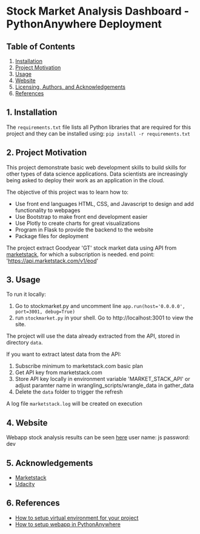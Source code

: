 # Stock Market Analysis Dashboard - PythonAnywhere Deployment

## Table of Contents

1. [Installation](#installation)
2. [Project Motivation](#motivation)
3. [Usage](#usage)
4. [Website](#webapp)
5. [Licensing, Authors, and Acknowledgements](#licensing)
6. [References](#ref)

## 1. Installation <a name="installation"></a>
The `requirements.txt` file lists all Python libraries that are required for this project and they can be installed using:
```pip install -r requirements.txt```

## 2. Project Motivation<a name="motivation"></a>

This project demonstrate basic web development skills to build skills for other types of data science applications. 
Data scientists are increasingly being asked to deploy their work as an application in the cloud.

The objective of this project was to learn how to:
- Use front end languages HTML, CSS, and Javascript to design and add functionality to webpages
- Use Bootstrap to make front end development easier
- Use Plotly to create charts for great visualizations
- Program in Flask to provide the backend to the website
- Package files for deployment

The project extract Goodyear 'GT' stock market data using API from [marketstack](https://marketstack.com), for which a subscription is needed.
end point: 'https://api.marketstack.com/v1/eod'

## 3. Usage<a name="usage"></a>
To run it locally:
1. Go to stockmarket.py and uncomment line `app.run(host='0.0.0.0', port=3001, debug=True)`
2. run `stockmarket.py` in your shell. Go to http://localhost:3001 to view the site.

The project will use the data already extracted from the API, stored in directory `data`.

If you want to extract latest data from the API:
1) Subscribe minimum to marketstack.com basic plan
2) Get API key from marketstack.com
3) Store API key locally in environment variable 'MARKET_STACK_API' or adjust paramter name in wrangling_scripts/wrangle_data in gather_data
4) Delete the `data` folder to trigger the refresh

A log file `marketstack.log` will be created on execution

## 4. Website<a name="webapp"></a>

Webapp stock analysis results can be seen [here](http://juasmithy.pythonanywhere.com)
user name: js
password: dev

## 5. Acknowledgements<a name="licensing"></a>

* [Marketstack](https://marketstack.com)
* [Udacity](https://www.udacity.com/)


## 6. References<a name="ref"></a>

- [How to setup virtual environment for your project](https://help.pythonanywhere.com/pages/Virtualenvs/)
- [How to setup webapp in PythonAnywhere](https://pub.towardsai.net/its-time-to-say-goodbye-to-heroku-and-welcome-pythonanywhere-ec3a2b8caa3b)